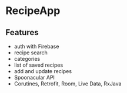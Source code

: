 # RecipeApp

## Features
- auth with Firebase
- recipe search
- categories
- list of saved recipes
- add and update recipes
- Spoonacular API
- Corutines, Retrofit, Room, Live Data, RxJava
